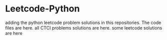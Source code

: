 # Leetcode-Python
adding the python leetcode problem solutions in this repositories. 
The code files are here.
all CTCI problems solutions are here.
some leetcode solutions are here









































































































































































































































































































































































































































































































































































































































































































































































































































































































